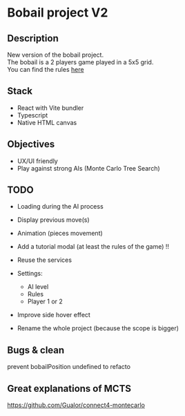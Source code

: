 # Bobail project V2

## Description
New version of the bobail project.  
The bobail is a 2 players game played in a 5x5 grid.  
You can find the rules [here](https://www.dragono.fr/jeux-strat%C3%A9gie-anciens/le-bobail/)

## Stack
- React with Vite bundler
- Typescript
- Native HTML canvas

## Objectives
- UX/UI friendly
- Play against strong AIs (Monte Carlo Tree Search)


## TODO
- Loading during the AI process
- Display previous move(s)

- Animation (pieces movement)
- Add a tutorial modal (at least the rules of the game) !!
- Reuse the services

- Settings:
    * AI level
    * Rules
    * Player 1 or 2
- Improve side hover effect

- Rename the whole project (because the scope is bigger)


## Bugs & clean
prevent bobailPosition undefined to refacto

## Great explanations of MCTS
https://github.com/Gualor/connect4-montecarlo